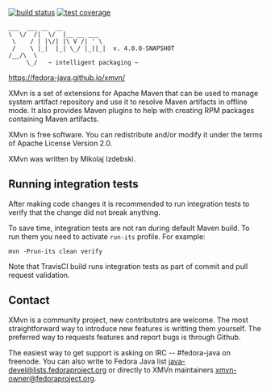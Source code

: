 [![build status](https://img.shields.io/travis/fedora-java/xmvn/master.svg)](https://travis-ci.org/fedora-java/xmvn) [![test coverage](https://img.shields.io/codecov/c/github/fedora-java/xmvn/master.svg)](https://codecov.io/gh/fedora-java/xmvn)



    ___  ___ __  __
    \  \/  /|  \/  |__ __ ___
     \    / | |\/| |\ V /| ' \
     /    \ |_|  |_| \_/ |_||_|  v. 4.0.0-SNAPSHOT
    /__/\  \
         \_/   ~ intelligent packaging ~

https://fedora-java.github.io/xmvn/

XMvn is a set of extensions for Apache Maven that can be used to
manage system artifact repository and use it to resolve Maven
artifacts in offline mode. It also provides Maven plugins to help with
creating RPM packages containing Maven artifacts.

XMvn is free software. You can redistribute and/or modify it under the
terms of Apache License Version 2.0.

XMvn was written by Mikolaj Izdebski.


Running integration tests
-------------------------

After making code changes it is recommended to run integration tests
to verify that the change did not break anything.

To save time, integration tests are not ran during default Maven
build.  To run them you need to activate `run-its` profile.  For
example:

    mvn -Prun-its clean verify

Note that TravisCI build runs integration tests as part of commit and
pull request validation.


Contact
-------

XMvn is a community project, new contributotrs are welcome. The most
straightforward way to introduce new features is writting them yourself.
The preferred way to requests features and report bugs is through Github.

The easiest way to get support is asking on IRC -- #fedora-java on freenode.
You can also write to Fedora Java list <java-devel@lists.fedoraproject.org>
or directly to XMVn maintainers <xmvn-owner@fedoraproject.org>.
